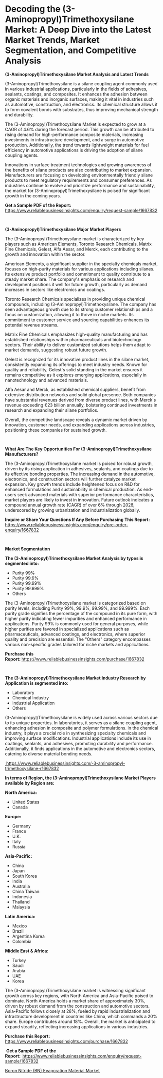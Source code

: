 <p><h1>Decoding the (3-Aminopropyl)Trimethoxysilane Market: A Deep Dive into the Latest Market Trends, Market Segmentation, and Competitive Analysis</h1></p><p><strong>(3-Aminopropyl)Trimethoxysilane Market Analysis and Latest Trends</strong></p>
<p><p>(3-Aminopropyl)Trimethoxysilane is a silane coupling agent commonly used in various industrial applications, particularly in the fields of adhesives, sealants, coatings, and composites. It enhances the adhesion between organic materials and inorganic surfaces, making it vital in industries such as automotive, construction, and electronics. Its chemical structure allows it to form covalent bonds with substrates, thus improving mechanical strength and durability.</p><p>The (3-Aminopropyl)Trimethoxysilane Market is expected to grow at a CAGR of 4.6% during the forecast period. This growth can be attributed to rising demand for high-performance composite materials, increasing investments in infrastructure development, and a surge in automotive production. Additionally, the trend towards lightweight materials for fuel efficiency in automotive applications is driving the adoption of silane coupling agents. </p><p>Innovations in surface treatment technologies and growing awareness of the benefits of silane products are also contributing to market expansion. Manufacturers are focusing on developing environmentally friendly silane products to meet regulatory requirements and consumer preferences. As industries continue to evolve and prioritize performance and sustainability, the market for (3-Aminopropyl)Trimethoxysilane is poised for significant growth in the coming years.</p></p>
<p><strong>Get a Sample PDF of the Report:&nbsp;</strong> <a href="https://www.reliablebusinessinsights.com/enquiry/request-sample/1667832?utm_campaign=2321&utm_medium=2&utm_source=Github&utm_content=ia&utm_term=02042025&utm_id=3-aminopropyltrimethoxysilane">https://www.reliablebusinessinsights.com/enquiry/request-sample/1667832</a></p>
<p>&nbsp;</p>
<p><strong>(3-Aminopropyl)Trimethoxysilane Major Market Players</strong></p>
<p><p>The (3-Aminopropyl)Trimethoxysilane market is characterized by key players such as American Elements, Toronto Research Chemicals, Matrix Fine Chemicals, Gelest, Alfa Aesar, and Merck, each contributing to the growth and innovation within the sector.</p><p>American Elements, a significant supplier in the specialty chemicals market, focuses on high-purity materials for various applications including silanes. Its extensive product portfolio and commitment to quality contribute to a steady market share. The company's emphasis on research and development positions it well for future growth, particularly as demand increases in sectors like electronics and coatings.</p><p>Toronto Research Chemicals specializes in providing unique chemical compounds, including (3-Aminopropyl)Trimethoxysilane. The company has seen advantageous growth due to its strong customer relationships and a focus on customization, allowing it to thrive in niche markets. Its commitment to customer service and sourcing capabilities enhances its potential revenue streams.</p><p>Matrix Fine Chemicals emphasizes high-quality manufacturing and has established relationships within pharmaceuticals and biotechnology sectors. Their ability to deliver customized solutions helps them adapt to market demands, suggesting robust future growth.</p><p>Gelest is recognized for its innovative product lines in the silane market, consistently expanding its offerings to meet industry needs. Known for quality and reliability, Gelest's solid standing in the market ensures it remains competitive as it explores emerging applications, especially in nanotechnology and advanced materials.</p><p>Alfa Aesar and Merck, as established chemical suppliers, benefit from extensive distribution networks and solid global presence. Both companies have substantial revenues derived from diverse product lines, with Merck's revenue exceeding €23 billion annually, bolstering continued investments in research and expanding their silane portfolios.</p><p>Overall, the competitive landscape reveals a dynamic market driven by innovation, customer needs, and expanding applications across industries, positioning these companies for sustained growth.</p></p>
<p>&nbsp;</p>
<p><strong>What Are The Key Opportunities For (3-Aminopropyl)Trimethoxysilane Manufacturers?</strong></p>
<p><p>The (3-Aminopropyl)Trimethoxysilane market is poised for robust growth, driven by its rising application in adhesives, sealants, and coatings due to its effective bonding properties. The increasing demand in the automotive, electronics, and construction sectors will further catalyze market expansion. Key growth trends include heightened focus on R&D for enhanced formulations and sustainability in chemical production. As end-users seek advanced materials with superior performance characteristics, market players are likely to invest in innovation. Future outlook indicates a compound annual growth rate (CAGR) of over 6% through 2028, underscored by growing urbanization and industrialization globally.</p></p>
<p><strong>Inquire or Share Your Questions If Any Before Purchasing This Report:</strong> <a href="https://www.reliablebusinessinsights.com/enquiry/pre-order-enquiry/1667832?utm_campaign=2321&utm_medium=2&utm_source=Github&utm_content=ia&utm_term=02042025&utm_id=3-aminopropyltrimethoxysilane">https://www.reliablebusinessinsights.com/enquiry/pre-order-enquiry/1667832</a></p>
<p>&nbsp;</p>
<p><strong>Market Segmentation</strong></p>
<p><strong>The (3-Aminopropyl)Trimethoxysilane Market Analysis by types is segmented into:</strong></p>
<p><ul><li>Purity 99%</li><li>Purity 99.9%</li><li>Purity 99.99%</li><li>Purity 99.999%</li><li>Others</li></ul></p>
<p><p>The (3-Aminopropyl)Trimethoxysilane market is categorized based on purity levels, including Purity 99%, 99.9%, 99.99%, and 99.999%. Each purity grade signifies the percentage of the compound in its pure form, with higher purity indicating fewer impurities and enhanced performance in applications. Purity 99% is commonly used for general purposes, while higher purities are favored in specialized applications such as pharmaceuticals, advanced coatings, and electronics, where superior quality and precision are essential. The "Others" category encompasses various non-specific grades tailored for niche markets and applications.</p></p>
<p><strong>Purchase this Report:&nbsp;</strong><a href="https://www.reliablebusinessinsights.com/purchase/1667832?utm_campaign=2321&utm_medium=2&utm_source=Github&utm_content=ia&utm_term=02042025&utm_id=3-aminopropyltrimethoxysilane">https://www.reliablebusinessinsights.com/purchase/1667832</a></p>
<p>&nbsp;</p>
<p><strong>The (3-Aminopropyl)Trimethoxysilane Market Industry Research by Application is segmented into:</strong></p>
<p><ul><li>Laboratory</li><li>Chemical Industry</li><li>Industrial Application</li><li>Others</li></ul></p>
<p><p>(3-Aminopropyl)Trimethoxysilane is widely used across various sectors due to its unique properties. In laboratories, it serves as a silane coupling agent, enhancing adhesion in composite and polymer formulations. In the chemical industry, it plays a crucial role in synthesizing specialty chemicals and improving surface modifications. Industrial applications include its use in coatings, sealants, and adhesives, promoting durability and performance. Additionally, it finds applications in the automotive and electronics sectors, catering to diverse material bonding needs.</p></p>
<p><a href="https://www.reliablebusinessinsights.com/-3-aminopropyl-trimethoxysilane-r1667832?utm_campaign=2321&utm_medium=2&utm_source=Github&utm_content=ia&utm_term=02042025&utm_id=3-aminopropyltrimethoxysilane">&nbsp;https://www.reliablebusinessinsights.com/-3-aminopropyl-trimethoxysilane-r1667832</a></p>
<p><strong>In terms of Region, the (3-Aminopropyl)Trimethoxysilane Market Players available by Region are:</strong></p>
<p>
    <p> <strong> North America: </strong>
        <ul>
            <li>United States</li>
            <li>Canada</li>
        </ul>
        </p> 
    <p> <strong> Europe: </strong>
        <ul>
            <li>Germany</li>
            <li>France</li>
            <li>U.K.</li>
            <li>Italy</li>
            <li>Russia</li>
        </ul>
        </p> 
    <p> <strong> Asia-Pacific: </strong>
        <ul>
            <li>China</li>
            <li>Japan</li>
            <li>South Korea</li>
            <li>India</li>
            <li>Australia</li>
            <li>China Taiwan</li>
            <li>Indonesia</li>
            <li>Thailand</li>
            <li>Malaysia</li>
        </ul>
        </p> 
    <p> <strong> Latin America: </strong>
        <ul>
            <li>Mexico</li>
            <li>Brazil</li>
            <li>Argentina Korea</li>
            <li>Colombia</li>
        </ul>
        </p> 
    <p> <strong> Middle East & Africa: </strong>
        <ul>
            <li>Turkey</li>
            <li>Saudi</li>
            <li>Arabia</li>
            <li>UAE</li>
            <li>Korea</li>
        </ul>
    </p>
    </p>
<p><p>The (3-Aminopropyl)Trimethoxysilane market is witnessing significant growth across key regions, with North America and Asia-Pacific poised to dominate. North America holds a market share of approximately 30%, driven by robust demand from the construction and automotive sectors. Asia-Pacific follows closely at 28%, fueled by rapid industrialization and infrastructure development in countries like China, which commands a 20% share. Europe contributes around 18%. Overall, the market is anticipated to expand steadily, reflecting increasing applications in various industries.</p></p>
<p><strong>Purchase this Report: </strong><a href="https://www.reliablebusinessinsights.com/purchase/1667832?utm_campaign=2321&utm_medium=2&utm_source=Github&utm_content=ia&utm_term=02042025&utm_id=3-aminopropyltrimethoxysilane">https://www.reliablebusinessinsights.com/purchase/1667832</a></p>
<p>&nbsp;<strong>Get a Sample PDF of the Report:&nbsp;&nbsp;</strong><a href="https://www.reliablebusinessinsights.com/enquiry/request-sample/1667832?utm_campaign=2321&utm_medium=2&utm_source=Github&utm_content=ia&utm_term=02042025&utm_id=3-aminopropyltrimethoxysilane">https://www.reliablebusinessinsights.com/enquiry/request-sample/1667832</a></p>
<p><strong></strong></p>
<p><p><a href="https://github.com/maclarensidney/Market-Research-Report-List-1/blob/main/boron-nitride-bn-evaporation-material-market.md?utm_campaign=2321&utm_medium=2&utm_source=Github&utm_content=ia&utm_term=02042025&utm_id=3-aminopropyltrimethoxysilane">Boron Nitride (BN) Evaporation Material Market</a></p></p>